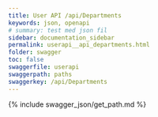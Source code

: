 ```yaml
---
title: User API /api/Departments
keywords: json, openapi
# summary: test med json fil
sidebar: documentation_sidebar
permalink: userapi__api_departments.html
folder: swagger
toc: false
swaggerfile: userapi
swaggerpath: paths
swaggerkey: /api/Departments
---
```

{% include swagger_json/get_path.md %}
